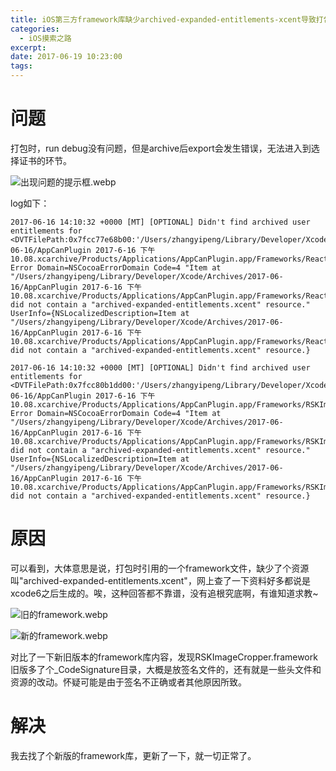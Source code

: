 ```yaml
---
title: iOS第三方framework库缺少archived-expanded-entitlements-xcent导致打包失败问题
categories: 
  - iOS摸索之路
excerpt: 
date: 2017-06-19 10:23:00
tags: 
---
```


# 问题

打包时，run debug没有问题，但是archive后export会发生错误，无法进入到选择证书的环节。


![出现问题的提示框.webp](出现问题的提示框.webp)


log如下：

```
2017-06-16 14:10:32 +0000 [MT] [OPTIONAL] Didn't find archived user entitlements for <DVTFilePath:0x7fcc77e68b00:'/Users/zhangyipeng/Library/Developer/Xcode/Archives/2017-06-16/AppCanPlugin 2017-6-16 下午10.08.xcarchive/Products/Applications/AppCanPlugin.app/Frameworks/ReactiveObjC.framework'>: Error Domain=NSCocoaErrorDomain Code=4 "Item at "/Users/zhangyipeng/Library/Developer/Xcode/Archives/2017-06-16/AppCanPlugin 2017-6-16 下午10.08.xcarchive/Products/Applications/AppCanPlugin.app/Frameworks/ReactiveObjC.framework" did not contain a "archived-expanded-entitlements.xcent" resource." UserInfo={NSLocalizedDescription=Item at "/Users/zhangyipeng/Library/Developer/Xcode/Archives/2017-06-16/AppCanPlugin 2017-6-16 下午10.08.xcarchive/Products/Applications/AppCanPlugin.app/Frameworks/ReactiveObjC.framework" did not contain a "archived-expanded-entitlements.xcent" resource.}

2017-06-16 14:10:32 +0000 [MT] [OPTIONAL] Didn't find archived user entitlements for <DVTFilePath:0x7fcc80b1dd00:'/Users/zhangyipeng/Library/Developer/Xcode/Archives/2017-06-16/AppCanPlugin 2017-6-16 下午10.08.xcarchive/Products/Applications/AppCanPlugin.app/Frameworks/RSKImageCropper.framework'>: Error Domain=NSCocoaErrorDomain Code=4 "Item at "/Users/zhangyipeng/Library/Developer/Xcode/Archives/2017-06-16/AppCanPlugin 2017-6-16 下午10.08.xcarchive/Products/Applications/AppCanPlugin.app/Frameworks/RSKImageCropper.framework" did not contain a "archived-expanded-entitlements.xcent" resource." UserInfo={NSLocalizedDescription=Item at "/Users/zhangyipeng/Library/Developer/Xcode/Archives/2017-06-16/AppCanPlugin 2017-6-16 下午10.08.xcarchive/Products/Applications/AppCanPlugin.app/Frameworks/RSKImageCropper.framework" did not contain a "archived-expanded-entitlements.xcent" resource.}

```

# 原因

可以看到，大体意思是说，打包时引用的一个framework文件，缺少了个资源叫"archived-expanded-entitlements.xcent"，网上查了一下资料好多都说是xcode6之后生成的。唉，这种回答都不靠谱，没有追根究底啊，有谁知道求教~


![旧的framework.webp](旧的framework.webp)


![新的framework.webp](新的framework.webp)


对比了一下新旧版本的framework库内容，发现RSKImageCropper.framework旧版多了个_CodeSignature目录，大概是放签名文件的，还有就是一些头文件和资源的改动。怀疑可能是由于签名不正确或者其他原因所致。

# 解决

我去找了个新版的framework库，更新了一下，就一切正常了。
